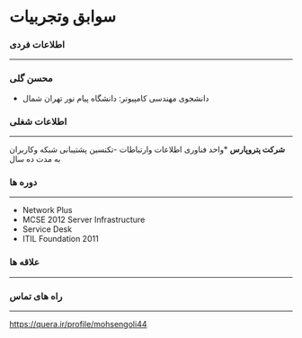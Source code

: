 # سوابق وتجربیات
### اطلاعات فردی 
---
### محسن گلی
+ دانشجوی مهندسی کامپیوتر:  دانشگاه پیام نور تهران شمال 

### اطلاعات شغلی
---
**شرکت پتروپارس**
    *واحد فناوری اطلاعات وارتباطات
    -تکنسین پشتیبانی شبکه وکاربران به مدت ده سال 

### دوره ها
--- 
* Network Plus
* MCSE 2012 Server Infrastructure 
* Service Desk 
* ITIL Foundation 2011
### علاقه ها
---

### راه های تماس
---
https://quera.ir/profile/mohsengoli44
